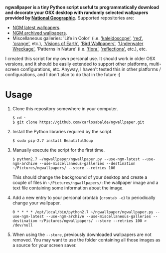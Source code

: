 **ngwallpaper is a tiny Python script useful to programmatically download and decorate your OSX desktop with randomly selected wallpapers provided by [National Geographic](http://www.nationalgeographic.com).** Supported repositories are:

- [NGM latest wallpapers](http://ngm.nationalgeographic.com/wallpaper).
- [NGM archived wallpapers](http://ngm.nationalgeographic.com/wallpaper/download).
- Miscellaneous galleries: 'Life in Color' (i.e. ['kaleidoscope'](http://photography.nationalgeographic.com/photography/photos/life-color-kaleidoscope/), ['red'](http://photography.nationalgeographic.com/photography/photos/life-color-red/), ['orange'](http://photography.nationalgeographic.com/photography/photos/life-color-orange/), etc.), ['Visions of Earth'](http://photography.nationalgeographic.com/photography/photos/visions-of-earth-wallpapers), ['Bird Wallpapers'](http://animals.nationalgeographic.com/animals/photos/bird-wallpapers/), ['Underwater Wreckage'](http://photography.nationalgeographic.com/photography/photos/underwater-wrecks/), 'Patterns in Nature' (i.e. ['flora'](http://photography.nationalgeographic.com/photography/photos/patterns-flora/), ['reflections'](http://photography.nationalgeographic.com/photography/photos/patterns-nature-reflections/), etc.), etc.

I created this script for my own personal use. It should work in older OSX versions, and it should be easily extended to support other platforms, multi-screen configurations, etc. Anyway, I haven't tested this in other platforms / configurations, and I don't plan to do that in the future :)

Usage
=====

1. Clone this repository somewhere in your computer.
    ```
    $ cd ~
    $ git clone https://github.com/carlosabalde/ngwallpaper.git
    ```

2. Install the Python libraries required by the script.
    ```
    $ sudo pip-2.7 install BeautifulSoup
    ```

3. Manually execute the script for the first time.
    ```
    $ python2.7 ~/ngwallpaper/ngwallpaper.py --use-ngm-latest --use-ngm-archive --use-miscellaneous-galleries --destination ~/Pictures/ngwallpapers/ --store --retries 100
    ```
    This should change the background of your desktop and create a couple of files in `~/Pictures/ngwallpapers/`: the wallpaper image and a text file containing some information about the image.

4. Add a new entry to your personal crontab (`crontab -e`) to periodically change your wallpaper.
    ```
    0 * * * * /opt/local/bin/python2.7 ~/ngwallpaper/ngwallpaper.py --use-ngm-latest --use-ngm-archive --use-miscellaneous-galleries --destination ~/Pictures/ngwallpapers/ --store --retries 100 > /dev/null
    ```

5. When using the `--store`, previously downloaded wallpapers are not removed. You may want to use the folder containing all those images as a source for your screen saver.
